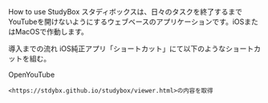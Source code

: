 How to use StudyBox
スタディボックスは、日々のタスクを終了するまでYouTubeを開けないようにするウェブベースのアプリケーションです。iOSまたはMacOSで作動します。

導入までの流れ
iOS純正アプリ「ショートカット」にて以下のようなショートカットを組む。

OpenYouTube
```
<https://stdybx.github.io/studybox/viewer.html>の内容を取得
```

